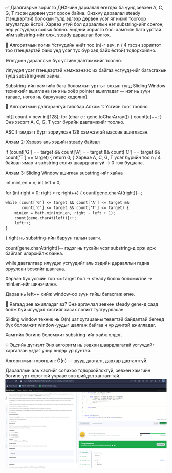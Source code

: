 ✅ Даалгаврын зорилго
ДНХ-ийн дараалал өгөгдөх ба үүнд зөвхөн A, C, G, T гэсэн дөрвөн үсэг орсон байна.
Энэхүү дараалал steady (тэнцвэртэй) болохын тулд эдгээр дөрвөн үсэг яг ижил тоогоор агуулагдах ёстой.
Хэрвээ үгүй бол дарааллын нэг substring-ийг сонгон, өөр үсгүүдээр сольж болно.
Бидний зорилго бол: хамгийн бага урттай ийм substring-ийг олж, steady дараалал болгох.

🧠 Алгоритмын логик
Үсгүүдийн нийт тоо (n)-г авч, n / 4 гэсэн зорилтот тоо (тэнцвэртэй байх үед үсэг тус бүр хэд байх ёстой) тодорхойлно.

Өгөгдсөн дарааллын бүх үсгийн давтамжийг тоолно.

Илүүдэл үсэг (тэнцвэртэй хэмжээнээс их байгаа үсгүүд)-ийг багасгахын тулд substring-ийг хайна.

Substring-ийн хамгийн бага боломжит урт-ыг олхын тулд Sliding Window техникийг ашиглана (энэ нь хоёр pointer ашигладаг — нэг нь зүүн талаас, нөгөө нь баруунаас хөдөлнө).

📌 Алгоритмын дэлгэрэнгүй тайлбар
Алхам 1: Үсгийн тоог тоолно

int[] count = new int[128];
for (char c : gene.toCharArray()) {
    count[c]++;
}
Энэ хэсэгт A, C, G, T үсэг бүрийн давтамжийг тоолно.

ASCII тэмдэгт бүрт зориулсан 128 хэмжээтэй массив ашигласан.

Алхам 2: Хэрвээ аль хэдийн steady байвал

if (count['G'] == target && count['A'] == target &&
    count['C'] == target && count['T'] == target) {
    return 0;
}
Хэрвээ A, C, G, T үсэг бүрийн тоо n / 4 байвал ямар ч substring солих шаардлагагүй → 0 гэж буцаана.

Алхам 3: Sliding Window ашиглан substring-ийг хайна

int minLen = n;
int left = 0;

for (int right = 0; right < n; right++) {
    count[gene.charAt(right)]--;

    while (count['G'] <= target && count['A'] <= target &&
           count['C'] <= target && count['T'] <= target) {
        minLen = Math.min(minLen, right - left + 1);
        count[gene.charAt(left)]++;
        left++;
    }
}
right нь substring-ийн баруун талын заагч.

count[gene.charAt(right)]-- гэдэг нь тухайн үсэг substring-д орж ирж байгааг илэрхийлж байна.

while давталтаар илүүдэл үсгүүдийг аль хэдийн дарааллын гадна оруулсан эсэхийг шалгана.

Хэрвээ бүх үсгийн тоо <= target бол → steady болох боломжтой → minLen-ийг шинэчилнэ.

Дараа нь left++ хийж window-оо зүүн тийш багасгаж өгнө.

🎯 Яагаад зөв ажилладаг вэ?
Энэ аргачлал зөвхөн steady gene-д саад болж буй илүүдэл хэсгийг хасах логикт тулгуурласан.

Sliding window техник нь O(n) цаг хугацааны төвөгтэй байдалтай бөгөөд бүх боломжит window-уудыг шалгаж байгаа ч үр дүнтэй ажилладаг.

Хамгийн богино боломжит substring-ийг хайж олдог.

💡 Эцсийн дүгнэлт
Энэ алгоритм нь зөвхөн шаардлагатай үсгүүдийг харгалзан үздэг учир өндөр үр дүнтэй.

Алгоритмын төвөгшил: O(n) — шууд давталт, давхар давталтгүй.

Дарааллын аль хэсгийг солихоо тодорхойлохгүй, зөвхөн хамгийн богино урт хэрэгтэй учраас энэ шийдэл хангалттай.
![alt text](<Screenshot 2025-06-09 200424.png>)